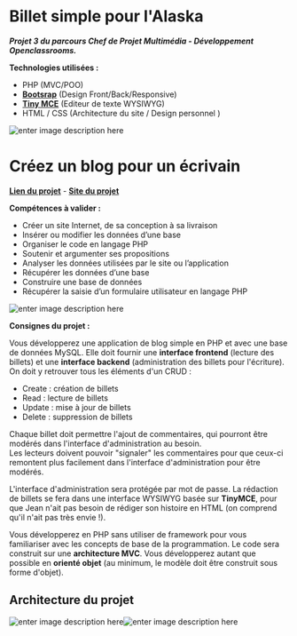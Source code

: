 # Billet simple pour l'Alaska

***Projet 3 du parcours Chef de Projet Multimédia - Développement Openclassrooms.***

**Technologies utilisées :**

 - PHP (MVC/POO)
 - [**Bootsrap**](https://getbootstrap.com) (Design Front/Back/Responsive)
 - **[Tiny MCE](https://www.tiny.cloud)** (Editeur de texte WYSIWYG)
 - HTML / CSS (Architecture du site / Design personnel )

![enter image description here](http://puu.sh/C0z2b/600860c620.jpg)


# Créez un blog pour un écrivain

[**Lien du projet**](https://openclassrooms.com/fr/projects/creez-un-blog-pour-un-ecrivain) - [**Site du projet**](http://blog.omen-design.com)

**Compétences à valider :**

 -   Créer un site Internet, de sa conception à sa livraison
-   Insérer ou modifier les données d’une base
-   Organiser le code en langage PHP
-   Soutenir et argumenter ses propositions
-   Analyser les données utilisées par le site ou l’application
-   Récupérer les données d’une base
-   Construire une base de données
-   Récupérer la saisie d’un formulaire utilisateur en langage PHP

![enter image description here](http://puu.sh/C0zw5/f491028374.jpg)

**Consignes du projet :**

 Vous développerez une application de blog simple en PHP et avec une base de données MySQL. Elle doit fournir une **interface frontend** (lecture des billets) et une **interface backend** (administration des billets pour l'écriture). On doit y retrouver tous les éléments d'un CRUD :
 -   Create : création de billets
-   Read : lecture de billets
-   Update : mise à jour de billets
-   Delete : suppression de billets

Chaque billet doit permettre l'ajout de commentaires, qui pourront être modérés dans l'interface d'administration au besoin.  
Les lecteurs doivent pouvoir "signaler" les commentaires pour que ceux-ci remontent plus facilement dans l'interface d'administration pour être modérés.

L'interface d'administration sera protégée par mot de passe. La rédaction de billets se fera dans une interface WYSIWYG basée sur **TinyMCE**, pour que Jean n'ait pas besoin de rédiger son histoire en HTML (on comprend qu'il n'ait pas très envie !).

Vous développerez en PHP sans utiliser de framework pour vous familiariser avec les concepts de base de la programmation. Le code sera construit sur une **architecture MVC**. Vous développerez autant que possible en **orienté objet** (au minimum, le modèle doit être construit sous forme d'objet).

## Architecture du projet
![enter image description here](http://puu.sh/C0z8v/4ed128f552.png)![enter image description here](http://puu.sh/C0zrQ/2057a06286.png)
